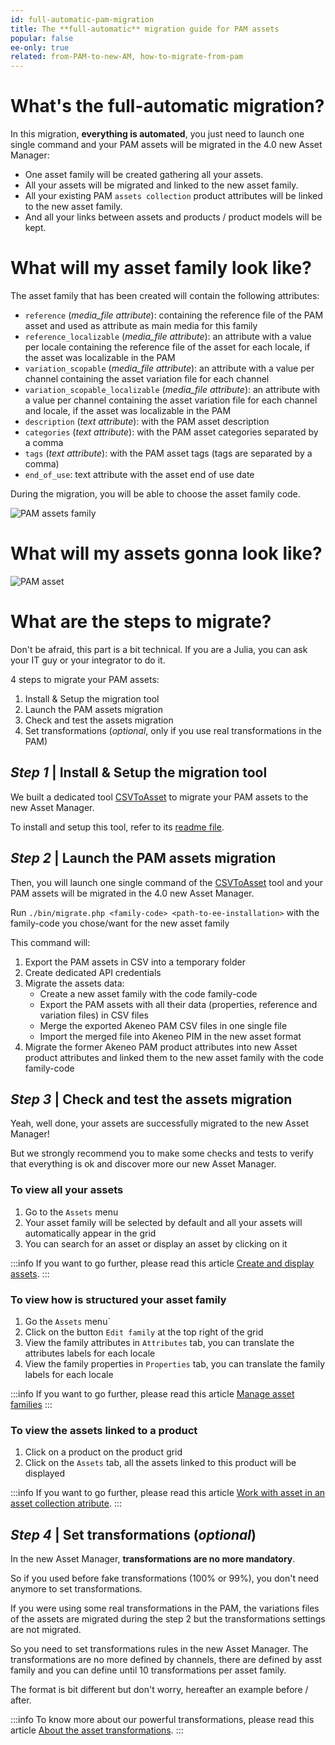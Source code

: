 ```yaml
---
id: full-automatic-pam-migration
title: The **full-automatic** migration guide for PAM assets
popular: false
ee-only: true
related: from-PAM-to-new-AM, how-to-migrate-from-pam
---
```


# What's the full-automatic migration?
In this migration, **everything is automated**, you just need to launch one single command and your PAM assets will be migrated in the 4.0 new Asset Manager:
- One asset family will be created gathering all your assets.
- All your assets will be migrated and linked to the new asset family.
- All your existing PAM `assets collection` product attributes will be linked to the new asset family.
- And all your links between assets and products / product models will be kept.

# What will my asset family look like?
The asset family that has been created will contain the following attributes:
- `reference` (*media_file attribute*): containing the reference file of the PAM asset and used as attribute as main media for this family
- `reference_localizable` (*media_file attribute*): an attribute with a value per locale containing the reference file of the asset for each locale, if the asset was localizable in the PAM
- `variation_scopable` (*media_file attribute*): an attribute with a value per channel containing the asset variation file for each channel
- `variation_scopable_localizable` (*media_file attribute*): an attribute with a value per channel containing the asset variation file for each channel and locale, if the asset was localizable in the PAM
- `description` (*text attribute*):  with the PAM asset description
- `categories` (*text attribute*): with the PAM asset categories separated by a comma
- `tags` (*text attribute*): with the PAM asset tags (tags are separated by a comma)
- `end_of_use`: text attribute with the asset end of use date

During the migration, you will be able to choose the asset family code.

![PAM assets family](pam-assets-family.png)

# What will my assets gonna look like?

![PAM asset](pam-asset.png)

# What are the steps to migrate?
Don't be afraid, this part is a bit technical. If you are a Julia, you can ask your IT guy or your integrator to do it.

4 steps to migrate your PAM assets:
1. Install & Setup the migration tool
1. Launch the PAM assets migration
1. Check and test the assets migration
1. Set transformations (*optional*, only if you use real transformations in the PAM)


## _Step 1_ | Install & Setup the migration tool
We built a dedicated tool [CSVToAsset](https://github.com/akeneo/CsvToAsset) to migrate your PAM assets to the new Asset Manager.

To install and setup this tool, refer to its [readme file](https://github.com/akeneo/CsvToAsset/blob/master/README.md).

## _Step 2_ | Launch the PAM assets migration
Then, you will launch one single command of the [CSVToAsset](https://github.com/akeneo/CsvToAsset) tool and your PAM assets will be migrated in the 4.0 new Asset Manager.

Run `./bin/migrate.php <family-code> <path-to-ee-installation>` with the family-code you chose/want for the new asset family

This command will:
1. Export the PAM assets in CSV into a temporary folder
1. Create dedicated API credentials
1. Migrate the assets data:
    - Create a new asset family with the code family-code
    - Export the PAM assets with all their data (properties, reference and variation files) in CSV files
    - Merge the exported Akeneo PAM CSV files in one single file
    - Import the merged file into Akeneo PIM in the new asset format
1. Migrate the former Akeneo PAM product attributes into new Asset product attributes and linked them to the new asset family with the code family-code

## _Step 3_ | Check and test the assets migration
Yeah, well done, your assets are successfully migrated to the new Asset Manager!

But we strongly recommend you to make some checks and tests to verify that everything is ok and discover more our new Asset Manager.

### To view all your assets
1. Go to the `Assets` menu
1. Your asset family will be selected by default and all your assets will automatically appear in the grid
1. You can search for an asset or display an asset by clicking on it

:::info
If you want to go further, please read this article [Create and display assets](create-and-display-assets.html).
:::

### To view how is structured your asset family
1. Go the `Assets` menu`
1. Click on the button `Edit family` at the top right of the grid
1. View the family attributes in `Attributes` tab, you can translate the attributes labels for each locale
1. View the family properties in `Properties` tab, you can translate the family labels for each locale

:::info
If you want to go further, please read this article [Manage asset families](manage-asset-families.html)
:::

### To view the assets linked to a product
1. Click on a product on the product grid
1. Click on the `Assets` tab, all the assets linked to this product will be displayed

:::info
If you want to go further, please read this article [Work with asset in an asset collection atribute](work-with-assets-in-an-asset-collection-attribute-ee-only.html).
:::

## _Step 4_ | Set transformations (*optional*)
In the new Asset Manager, **transformations are no more mandatory**.

So if you used before fake transformations (100% or 99%), you don't need anymore to set transformations.

If you were using some real transformations in the PAM, the variations files of the assets are migrated during the step 2 but the transformations settings are not migrated.

So you need to set transformations rules in the new Asset Manager.
The transformations are no more defined by channels, there are defined by asst family and you can define until 10 transformations per asset family.

The format is bit different but don't worry, hereafter an example before / after.
<!-- TODO -->

:::info
To know more about our powerful transformations, please read this article [About the asset transformations](assets-transformation.html).
:::
